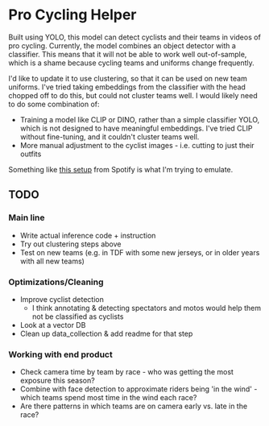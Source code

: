 # Pro Cycling Helper

Built using YOLO, this model can detect cyclists and their teams in videos of pro cycling. Currently, the model combines an object detector with a classifier. This means that it will not be able to work well out-of-sample, which is a shame because cycling teams and uniforms change frequently.

I'd like to update it to use clustering, so that it can be used on new team uniforms. I've tried taking embeddings from the classifier with the head chopped off to do this, but could not cluster teams well. I would likely need to do some combination of:
* Training a model like CLIP or DINO, rather than a simple classifier YOLO, which is not designed to have meaningful embeddings. I've tried CLIP without fine-tuning, and it couldn't cluster teams well.
* More manual adjustment to the cyclist images - i.e. cutting to just their outfits

Something like [this setup](https://engineering.atspotify.com/2023/12/recursive-embedding-and-clustering/) from Spotify is what I'm trying to emulate.

## TODO
### Main line
* Write actual inference code + instruction
* Try out clustering steps above
* Test on new teams (e.g. in TDF with some new jerseys, or in older years with all new teams)

### Optimizations/Cleaning
* Improve cyclist detection
    * I think annotating & detecting spectators and motos would help them not be classified as cyclists
* Look at a vector DB
* Clean up data_collection & add readme for that step

### Working with end product
* Check camera time by team by race - who was getting the most exposure this season?
* Combine with face detection to approximate riders being 'in the wind' - which teams spend most time in the wind each race?
* Are there patterns in which teams are on camera early vs. late in the race?